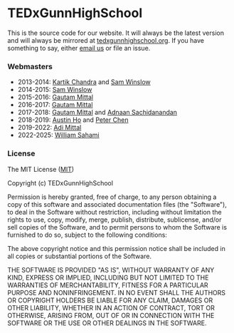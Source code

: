 # TEDxGunnHighSchool

This is the source code for our website. It will always be the latest version and will always be mirrored at [tedxgunnhighschool.org](https://tedxgunnhighschool.org/). If you have something to say, either [email us](mailto:tedx.gunnhs@gmail.com) or file an issue.

### Webmasters
- 2013-2014: [Kartik Chandra](https://hardmath123.github.io) and [Sam Winslow](http://samwinslow.github.io/)
- 2014-2015: [Sam Winslow](https://samwinslow.github.io/)
- 2015-2016: [Gautam Mittal](https://gmittal.github.io)
- 2016-2017: [Gautam Mittal](https://gmittal.github.io)
- 2017-2018: [Gautam Mittal](https://gmittal.github.io) and [Adnaan Sachidanandan](https://www.adnaan.co/)
- 2018-2019: [Austin Ho](https://github.com/aho1628) and [Peter Chen](https://github.com/Tafsiu314)
- 2019-2022: [Adi Mittal](https://github.com/xperimex)
- 2022-2025: [William Sahami](https://github.com/wSahami)

### License
The MIT License ([MIT](https://tldrlegal.com/license/mit-license))

Copyright (c) TEDxGunnHighSchool

Permission is hereby granted, free of charge, to any person obtaining a copy of this software and associated documentation files (the "Software"), to deal in the Software without restriction, including without limitation the rights to use, copy, modify, merge, publish, distribute, sublicense, and/or sell copies of the Software, and to permit persons to whom the Software is furnished to do so, subject to the following conditions:

The above copyright notice and this permission notice shall be included in all copies or substantial portions of the Software.

THE SOFTWARE IS PROVIDED "AS IS", WITHOUT WARRANTY OF ANY KIND, EXPRESS OR IMPLIED, INCLUDING BUT NOT LIMITED TO THE WARRANTIES OF MERCHANTABILITY, FITNESS FOR A PARTICULAR PURPOSE AND NONINFRINGEMENT. IN NO EVENT SHALL THE AUTHORS OR COPYRIGHT HOLDERS BE LIABLE FOR ANY CLAIM, DAMAGES OR OTHER LIABILITY, WHETHER IN AN ACTION OF CONTRACT, TORT OR OTHERWISE, ARISING FROM, OUT OF OR IN CONNECTION WITH THE SOFTWARE OR THE USE OR OTHER DEALINGS IN THE SOFTWARE.
